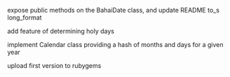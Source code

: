 expose public methods on the BahaiDate class, and update README
  to_s
  long_format

add feature of determining holy days

implement Calendar class providing a hash of months and days for a given year

upload first version to rubygems
